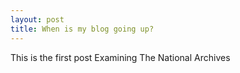 ```yaml
---
layout: post
title: When is my blog going up?
---
```

This is the first post
Examining The National Archives

